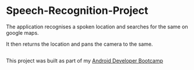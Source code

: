 # Speech-Recognition-Project
The application recognises a spoken location and searches for the same on google maps. 

It then returns the location and pans the camera to the same.

##
This project was built as part of my [Android Developer Bootcamp](https://www.udemy.com/course/java-android-complete-guide/)
